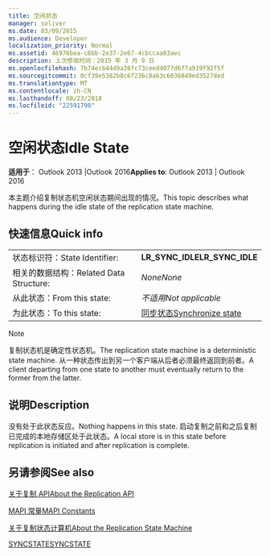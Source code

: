 ```yaml
---
title: 空闲状态
manager: soliver
ms.date: 03/09/2015
ms.audience: Developer
localization_priority: Normal
ms.assetid: 46976bea-c6bb-2e37-2e67-4cbccaa03aec
description: 上次修改时间：2015 年 3 月 9 日
ms.openlocfilehash: 7b74ecb44d9a38fc73ceed4077d6f7a939f92f5f
ms.sourcegitcommit: 0cf39e5382b8c6f236c8a63c6036849ed3527ded
ms.translationtype: MT
ms.contentlocale: zh-CN
ms.lasthandoff: 08/23/2018
ms.locfileid: "22591798"
---
```

# <a name="idle-state"></a><span data-ttu-id="1ad59-103">空闲状态</span><span class="sxs-lookup"><span data-stu-id="1ad59-103">Idle State</span></span>

  
  
<span data-ttu-id="1ad59-104">**适用于**： Outlook 2013 |Outlook 2016</span><span class="sxs-lookup"><span data-stu-id="1ad59-104">**Applies to**: Outlook 2013 | Outlook 2016</span></span> 
  
 <span data-ttu-id="1ad59-105">本主题介绍复制状态机空闲状态期间出现的情况。</span><span class="sxs-lookup"><span data-stu-id="1ad59-105">This topic describes what happens during the idle state of the replication state machine.</span></span> 
  
## <a name="quick-info"></a><span data-ttu-id="1ad59-106">快速信息</span><span class="sxs-lookup"><span data-stu-id="1ad59-106">Quick info</span></span>

|||
|:-----|:-----|
|<span data-ttu-id="1ad59-107">状态标识符：</span><span class="sxs-lookup"><span data-stu-id="1ad59-107">State Identifier:</span></span>  <br/> |<span data-ttu-id="1ad59-108">**LR_SYNC_IDLE**</span><span class="sxs-lookup"><span data-stu-id="1ad59-108">**LR_SYNC_IDLE**</span></span> <br/> |
|<span data-ttu-id="1ad59-109">相关的数据结构：</span><span class="sxs-lookup"><span data-stu-id="1ad59-109">Related Data Structure:</span></span>  <br/> | <span data-ttu-id="1ad59-110">*None*</span><span class="sxs-lookup"><span data-stu-id="1ad59-110">*None*</span></span>  <br/> |
|<span data-ttu-id="1ad59-111">从此状态：</span><span class="sxs-lookup"><span data-stu-id="1ad59-111">From this state:</span></span>  <br/> | <span data-ttu-id="1ad59-112">*不适用*</span><span class="sxs-lookup"><span data-stu-id="1ad59-112">*Not applicable*</span></span>  <br/> |
|<span data-ttu-id="1ad59-113">为此状态：</span><span class="sxs-lookup"><span data-stu-id="1ad59-113">To this state:</span></span>  <br/> |[<span data-ttu-id="1ad59-114">同步状态</span><span class="sxs-lookup"><span data-stu-id="1ad59-114">Synchronize state</span></span>](synchronize-state.md) <br/> |
   
> [!NOTE]
> <span data-ttu-id="1ad59-115">复制状态机是确定性状态机。</span><span class="sxs-lookup"><span data-stu-id="1ad59-115">The replication state machine is a deterministic state machine.</span></span> <span data-ttu-id="1ad59-116">从一种状态传出到另一个客户端从后者必须最终返回到前者。</span><span class="sxs-lookup"><span data-stu-id="1ad59-116">A client departing from one state to another must eventually return to the former from the latter.</span></span> 
  
## <a name="description"></a><span data-ttu-id="1ad59-117">说明</span><span class="sxs-lookup"><span data-stu-id="1ad59-117">Description</span></span>

<span data-ttu-id="1ad59-118">没有处于此状态反应。</span><span class="sxs-lookup"><span data-stu-id="1ad59-118">Nothing happens in this state.</span></span> <span data-ttu-id="1ad59-119">启动复制之前和之后复制已完成的本地存储区处于此状态。</span><span class="sxs-lookup"><span data-stu-id="1ad59-119">A local store is in this state before replication is initiated and after replication is complete.</span></span>
  
## <a name="see-also"></a><span data-ttu-id="1ad59-120">另请参阅</span><span class="sxs-lookup"><span data-stu-id="1ad59-120">See also</span></span>



[<span data-ttu-id="1ad59-121">关于复制 API</span><span class="sxs-lookup"><span data-stu-id="1ad59-121">About the Replication API</span></span>](about-the-replication-api.md)
  
[<span data-ttu-id="1ad59-122">MAPI 常量</span><span class="sxs-lookup"><span data-stu-id="1ad59-122">MAPI Constants</span></span>](mapi-constants.md)
  
[<span data-ttu-id="1ad59-123">关于复制状态计算机</span><span class="sxs-lookup"><span data-stu-id="1ad59-123">About the Replication State Machine</span></span>](about-the-replication-state-machine.md)
  
[<span data-ttu-id="1ad59-124">SYNCSTATE</span><span class="sxs-lookup"><span data-stu-id="1ad59-124">SYNCSTATE</span></span>](syncstate.md)

